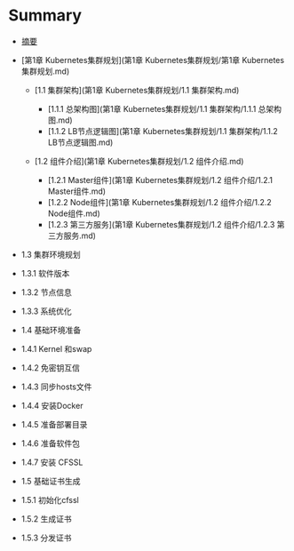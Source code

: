 # Summary

* [摘要](摘要/readme.md)

* [第1章 Kubernetes集群规划](第1章 Kubernetes集群规划/第1章 Kubernetes集群规划.md)
    * [1.1 集群架构](第1章 Kubernetes集群规划/1.1 集群架构.md)
        * [1.1.1 总架构图](第1章 Kubernetes集群规划/1.1 集群架构/1.1.1 总架构图.md)
        * [1.1.2 LB节点逻辑图](第1章 Kubernetes集群规划/1.1 集群架构/1.1.2 LB节点逻辑图.md)
        
    * [1.2 组件介绍](第1章 Kubernetes集群规划/1.2 组件介绍.md)
        * [1.2.1 Master组件](第1章 Kubernetes集群规划/1.2 组件介绍/1.2.1 Master组件.md)
        * [1.2.2 Node组件](第1章 Kubernetes集群规划/1.2 组件介绍/1.2.2 Node组件.md)
        * [1.2.3 第三方服务](第1章 Kubernetes集群规划/1.2 组件介绍/1.2.3 第三方服务.md)

* 1.3 集群环境规划
* 1.3.1 软件版本
* 1.3.2 节点信息
* 1.3.3 系统优化
* 1.4 基础环境准备
* 1.4.1 Kernel 和swap
* 1.4.2 免密钥互信
* 1.4.3 同步hosts文件	
* 1.4.4 安装Docker
* 1.4.5 准备部署目录
* 1.4.6 准备软件包
* 1.4.7 安装 CFSSL
* 1.5 基础证书生成
* 1.5.1 初始化cfssl
* 1.5.2 生成证书
* 1.5.3 分发证书
        

